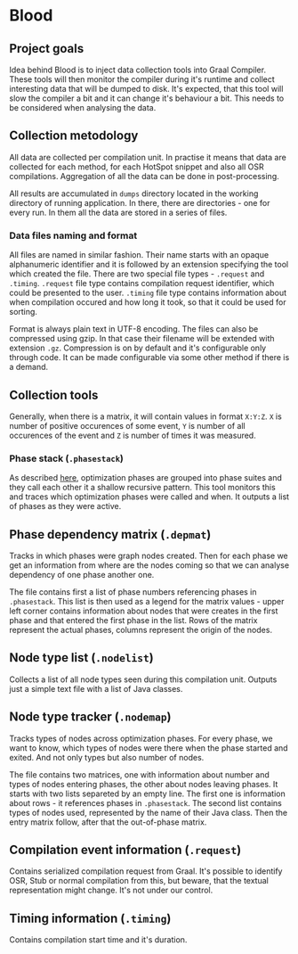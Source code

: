 # Blood

## Project goals

Idea behind Blood is to inject data collection tools into Graal Compiler. These tools will then monitor the compiler during it's runtime and collect interesting data that will be dumped to disk. It's expected, that this tool will slow the compiler a bit and it can change it's behaviour a bit. This needs to be considered when analysing the data.

## Collection metodology

All data are collected per compilation unit. In practise it means that data are collected for each method, for each HotSpot snippet and also all OSR compilations. Aggregation of all the data can be done in post-processing.

All results are accumulated in `dumps` directory located in the working directory of running application. In there, there are directories - one for every run. In them all the data are stored in a series of files.

### Data files naming and format

All files are named in similar fashion. Their name starts with an opaque alphanumeric identifier and it is followed by an extension specifying the tool which created the file. There are two special file types - `.request` and `.timing`. `.request` file type contains compilation request identifier, which could be presented to the user. `.timing` file type contains information about when compilation occured and how long it took, so that it could be used for sorting.

Format is always plain text in UTF-8 encoding. The files can also be compressed using gzip. In that case their filename will be extended with extension `.gz`. Compression is on by default and it's configurable only through code. It can be made configurable via some other method if there is a demand.

## Collection tools

Generally, when there is a matrix, it will contain values in format `X:Y:Z`. `X` is number of positive occurences of some event, `Y` is number of all occurences of the event and `Z` is number of times it was measured.

### Phase stack (`.phasestack`)

As described [here](graal_internals.md), optimization phases are grouped into phase suites and they call each other it a shallow recursive pattern. This tool monitors this and traces which optimization phases were called and when. It outputs a list of phases as they were active.

## Phase dependency matrix (`.depmat`)

Tracks in which phases were graph nodes created. Then for each phase we get an information from where are the nodes coming so that we can analyse dependency of one phase another one.

The file contains first a list of phase numbers referencing phases in `.phasestack`. This list is then used as a legend for the matrix values - upper left corner contains information about nodes that were creates in the first phase and that entered the first phase in the list. Rows of the matrix represent the actual phases, columns represent the origin of the nodes.

## Node type list (`.nodelist`)

Collects a list of all node types seen during this compilation unit. Outputs just a simple text file with a list of Java classes.

## Node type tracker (`.nodemap`)

Tracks types of nodes across optimization phases. For every phase, we want to know, which types of nodes were there when the phase started and exited. And not only types but also number of nodes.

The file contains two matrices, one with information about number and types of nodes entering phases, the other about nodes leaving phases. It starts with two lists separeted by an empty line. The first one is information about rows - it references phases in `.phasestack`. The second list contains types of nodes used, represented by the name of their Java class. Then the entry matrix follow, after that the out-of-phase matrix.

## Compilation event information (`.request`)

Contains serialized compilation request from Graal. It's possible to identify OSR, Stub or normal compilation from this, but beware, that the textual representation might change. It's not under our control.

## Timing information (`.timing`)

Contains compilation start time and it's duration.
